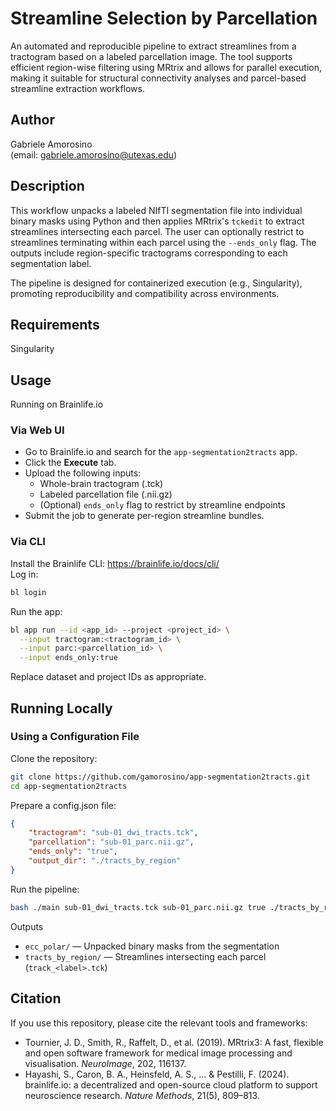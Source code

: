 # Streamline Selection by Parcellation 

An automated and reproducible pipeline to extract streamlines from a tractogram based on a labeled parcellation image. The tool supports efficient region-wise filtering using MRtrix and allows for parallel execution, making it suitable for structural connectivity analyses and parcel-based streamline extraction workflows.

## Author  
Gabriele Amorosino  
(email: gabriele.amorosino@utexas.edu)

## Description  
This workflow unpacks a labeled NIfTI segmentation file into individual binary masks using Python and then applies MRtrix's `tckedit` to extract streamlines intersecting each parcel. The user can optionally restrict to streamlines terminating within each parcel using the `--ends_only` flag. The outputs include region-specific tractograms corresponding to each segmentation label.

The pipeline is designed for containerized execution (e.g., Singularity), promoting reproducibility and compatibility across environments.

## Requirements  
Singularity

## Usage  

Running on Brainlife.io  
### Via Web UI  
- Go to Brainlife.io and search for the `app-segmentation2tracts` app.  
- Click the **Execute** tab.  
- Upload the following inputs:
  - Whole-brain tractogram (.tck)
  - Labeled parcellation file (.nii.gz)
  - (Optional) `ends_only` flag to restrict by streamline endpoints  
- Submit the job to generate per-region streamline bundles.

### Via CLI  
Install the Brainlife CLI: https://brainlife.io/docs/cli/  
Log in:
```bash
bl login
```
Run the app:
```bash
bl app run --id <app_id> --project <project_id> \
  --input tractogram:<tractogram_id> \
  --input parc:<parcellation_id> \
  --input ends_only:true
```
Replace dataset and project IDs as appropriate.

## Running Locally  
### Using a Configuration File  
Clone the repository:
```bash
git clone https://github.com/gamorosino/app-segmentation2tracts.git
cd app-segmentation2tracts
```

Prepare a config.json file:
```json
{
    "tractogram": "sub-01_dwi_tracts.tck",
    "parcellation": "sub-01_parc.nii.gz",
    "ends_only": "true",
    "output_dir": "./tracts_by_region"
}
```

Run the pipeline:
```bash
bash ./main sub-01_dwi_tracts.tck sub-01_parc.nii.gz true ./tracts_by_region
```

Outputs  
- `ecc_polar/` — Unpacked binary masks from the segmentation  
- `tracts_by_region/` — Streamlines intersecting each parcel (`track_<label>.tck`)

## Citation  
If you use this repository, please cite the relevant tools and frameworks:

- Tournier, J. D., Smith, R., Raffelt, D., et al. (2019). MRtrix3: A fast, flexible and open software framework for medical image processing and visualisation. *NeuroImage*, 202, 116137.
- Hayashi, S., Caron, B. A., Heinsfeld, A. S., ... & Pestilli, F. (2024). brainlife.io: a decentralized and open-source cloud platform to support neuroscience research. *Nature Methods*, 21(5), 809–813.
